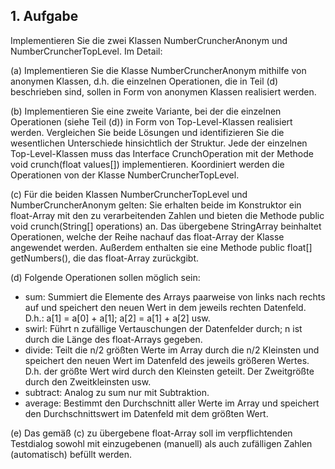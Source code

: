 ## 1. Aufgabe
Implementieren Sie die zwei Klassen NumberCruncherAnonym und NumberCruncherTopLevel. Im
Detail:

(a) Implementieren Sie die Klasse NumberCruncherAnonym mithilfe von anonymen Klassen, d.h.
die einzelnen Operationen, die in Teil (d) beschrieben sind, sollen in Form von anonymen
Klassen realisiert werden.

(b) Implementieren Sie eine zweite Variante, bei der die einzelnen Operationen (siehe Teil (d)) in
Form von Top-Level-Klassen realisiert werden. Vergleichen Sie beide Lösungen und identifizieren Sie die wesentlichen Unterschiede hinsichtlich der Struktur.
Jede der einzelnen Top-Level-Klassen muss das Interface CrunchOperation mit der Methode
void crunch(float values[]) implementieren. Koordiniert werden die Operationen von
der Klasse NumberCruncherTopLevel.

(c) Für die beiden Klassen NumberCruncherTopLevel und NumberCruncherAnonym gelten:
Sie erhalten beide im Konstruktor ein float-Array mit den zu verarbeitenden Zahlen und bieten
die Methode public void crunch(String[] operations) an. Das übergebene StringArray beinhaltet Operationen, welche der Reihe nachauf das float-Array der Klasse angewendet werden. Außerdem enthalten sie eine Methode public float[] getNumbers(), die das
float-Array zurückgibt.

(d) Folgende Operationen sollen möglich sein:
- sum: Summiert die Elemente des Arrays paarweise von links nach rechts auf und speichert den neuen Wert in dem jeweils rechten Datenfeld. D.h.: a[1] = a[0] + a[1]; a[2] =
a[1] + a[2] usw.
- swirl: Führt n zufällige Vertauschungen der Datenfelder durch; n ist durch die Länge des
float-Arrays gegeben.
- divide: Teilt die n/2 größten Werte im Array durch die n/2 Kleinsten und speichert den
neuen Wert im Datenfeld des jeweils größeren Wertes. D.h. der größte Wert wird durch
den Kleinsten geteilt. Der Zweitgrößte durch den Zweitkleinsten usw.
- subtract: Analog zu sum nur mit Subtraktion.
- average: Bestimmt den Durchschnitt aller Werte im Array und speichert den Durchschnittswert im Datenfeld mit dem größten Wert.

(e) Das gemäß (c) zu übergebene float-Array soll im verpflichtenden Testdialog sowohl mit einzugebenen (manuell) als auch zufälligen Zahlen (automatisch) befüllt werden.
